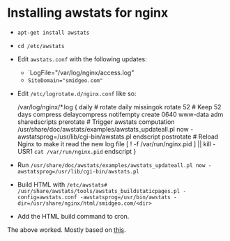 # Installing awstats for nginx

- `apt-get install awstats`
- `cd /etc/awstats`
- Edit `awstats.conf` with the following updates:
    - `LogFile="/var/log/nginx/access.log"
    - `SiteDomain="smidgeo.com"`
- Edit `/etc/logrotate.d/nginx.conf` like so:

    /var/log/nginx/*.log {
        daily # rotate daily
        missingok 
        rotate 52 # Keep 52 days
        compress
        delaycompress
        notifempty
        create 0640 www-data adm
        sharedscripts
        prerotate
                # Trigger awstats computation
                /usr/share/doc/awstats/examples/awstats_updateall.pl now -awstatsprog=/usr/lib/cgi-bin/awstats.pl
        endscript
        postrotate
                # Reload Nginx to make it read the new log file
                [ ! -f /var/run/nginx.pid ] || kill -USR1 `cat /var/run/nginx.pid`
        endscript
    }

- Run `/usr/share/doc/awstats/examples/awstats_updateall.pl now -awstatsprog=/usr/lib/cgi-bin/awstats.pl`
- Build HTML with `/etc/awstats# /usr/share/awstats/tools/awstats_buildstaticpages.pl -config=awstats.conf -awstatsprog=/usr/bin/awstats -dir=/usr/share/nginx/html/smidgeo.com/<dir>`
- Add the HTML build command to cron.

The above worked. Mostly based on [this](https://kamisama.me/2013/03/20/install-configure-and-protect-awstats-for-multiple-nginx-vhost-on-debian/).
